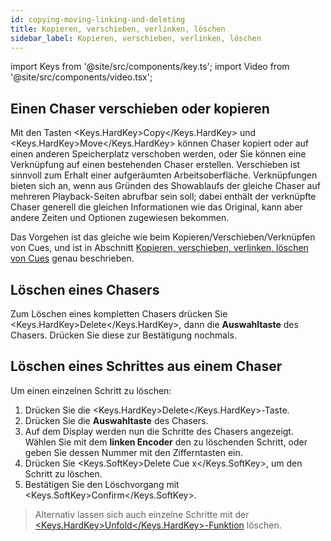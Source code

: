 ```yaml
---
id: copying-moving-linking-and-deleting
title: Kopieren, verschieben, verlinken, löschen
sidebar_label: Kopieren, verschieben, verlinken, löschen
---
```


import Keys from '@site/src/components/key.ts';
import Video from '@site/src/components/video.tsx';

## Einen Chaser verschieben oder kopieren

Mit den Tasten <Keys.HardKey>Copy</Keys.HardKey> und <Keys.HardKey>Move</Keys.HardKey> können Chaser 
kopiert oder auf einen anderen Speicherplatz verschoben
werden, oder Sie können eine Verknüpfung auf einen bestehenden Chaser
erstellen. Verschieben ist sinnvoll zum Erhalt einer aufgeräumten
Arbeitsoberfläche. Verknüpfungen bieten sich an, wenn aus Gründen des
Showablaufs der gleiche Chaser auf mehreren Playback-Seiten abrufbar
sein soll; dabei enthält der verknüpfte Chaser generell die gleichen
Informationen wie das Original, kann aber andere Zeiten und Optionen
zugewiesen bekommen.

Das Vorgehen ist das gleiche wie beim Kopieren/Verschieben/Verknüpfen
von Cues, und ist in Abschnitt 
[Kopieren, verschieben, verlinken, löschen von Cues](../cues/copying-moving-linking-and-deleting.md) genau beschrieben.

## Löschen eines Chasers

Zum Löschen eines kompletten Chasers drücken Sie <Keys.HardKey>Delete</Keys.HardKey>, dann die **Auswahltaste** des Chasers. Drücken Sie diese zur Bestätigung nochmals.

## Löschen eines Schrittes aus einem Chaser

Um einen einzelnen Schritt zu löschen:

1. Drücken Sie die <Keys.HardKey>Delete</Keys.HardKey>-Taste.
2. Drücken Sie die **Auswahltaste** des Chasers.
3. Auf dem Display werden nun die Schritte des Chasers angezeigt.
Wählen Sie mit dem **linken Encoder** den zu löschenden Schritt, oder geben Sie
dessen Nummer mit den Zifferntasten ein.
4. Drücken Sie <Keys.SoftKey>Delete Cue x</Keys.SoftKey>, um den Schritt zu löschen.
5. Bestätigen Sie den Löschvorgang mit <Keys.SoftKey>Confirm</Keys.SoftKey>.

> Alternativ lassen sich auch einzelne Schritte mit der
[<Keys.HardKey>Unfold</Keys.HardKey>-Funktion](editing-a-chase.md#ändern-eines-chasers-mit-der-unfold-funktion) löschen.